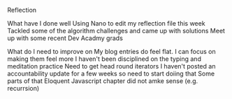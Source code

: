 Reflection

What have I done well
Using Nano to edit my reflection file this week
Tackled some of the algorithm challenges and came up with solutions
Meet up with some recent Dev Acadmy grads

What do I need to improve on
My blog entries do feel flat. I can focus on making them feel more
I haven't been disciplined on the typing and meditation practice
Need to get head round iterators
I haven't posted an accountability update for a few weeks so need to start doiing that
Some parts of that Eloquent Javascript chapter did not amke sense (e.g. recurrsion)
